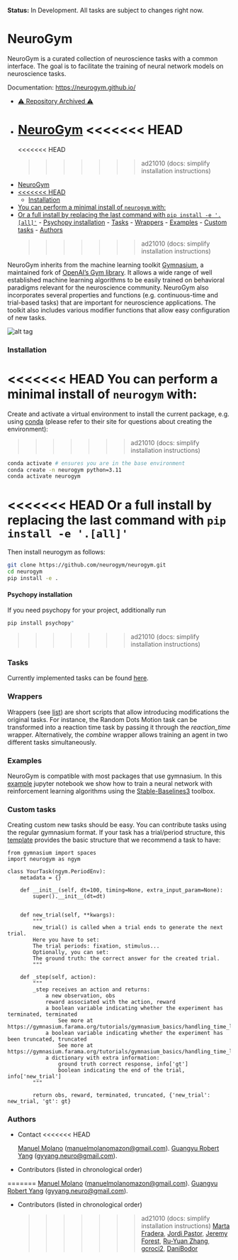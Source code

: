 **Status:** In Development. All tasks are subject to changes right now.

# NeuroGym

NeuroGym is a curated collection of neuroscience tasks with a common interface.
The goal is to facilitate the training of neural network models on neuroscience tasks.

Documentation: https://neurogym.github.io/

- [⚠️ Repository Archived ⚠️](#️-repository-archived-️)
- [NeuroGym](#neurogym)
  <<<<<<< HEAD
  =======
  <<<<<<< HEAD
  > > > > > > > ad21010 (docs: simplify installation instructions)
- [NeuroGym](#neurogym)
- [\<\<\<\<\<\<\< HEAD](#-head)
  - [Installation](#installation)
- [You can perform a minimal install of `neurogym` with:](#you-can-perform-a-minimal-install-of-neurogym-with)
- [Or a full install by replacing the last command with `pip install -e '.[all]'`](#or-a-full-install-by-replacing-the-last-command-with-pip-install--e-all) - [Psychopy installation](#psychopy-installation) - [Tasks](#tasks) - [Wrappers](#wrappers) - [Examples](#examples) - [Custom tasks](#custom-tasks) - [Authors](#authors)
  > > > > > > > ad21010 (docs: simplify installation instructions)

NeuroGym inherits from the machine learning toolkit [Gymnasium](https://gymnasium.farama.org/), a maintained fork of [OpenAI’s Gym library](https://github.com/openai/gym). It allows a wide range of well established machine learning algorithms to be easily trained on behavioral paradigms relevant for the neuroscience community.
NeuroGym also incorporates several properties and functions (e.g. continuous-time and trial-based tasks) that are important for neuroscience applications.
The toolkit also includes various modifier functions that allow easy configuration of new tasks.

![alt tag](https://github.com/neurogym/neurogym/blob/main/docs/pipeline.png)

### Installation

<<<<<<< HEAD
You can perform a minimal install of `neurogym` with:
=======
Create and activate a virtual environment to install the current package, e.g. using
[conda](https://docs.conda.io/projects/conda/en/latest/user-guide/tasks/manage-environments.html) (please refer to their
site for questions about creating the environment):

> > > > > > > ad21010 (docs: simplify installation instructions)

```bash
conda activate # ensures you are in the base environment
conda create -n neurogym python=3.11
conda activate neurogym
```

<<<<<<< HEAD
Or a full install by replacing the last command with `pip install -e '.[all]'`
=======
Then install neurogym as follows:

```bash
git clone https://github.com/neurogym/neurogym.git
cd neurogym
pip install -e .
```

#### Psychopy installation

If you need psychopy for your project, additionally run

```bash
pip install psychopy"
```

> > > > > > > ad21010 (docs: simplify installation instructions)

### Tasks

Currently implemented tasks can be found [here](https://neurogym.github.io/envs/index.html).

### Wrappers

Wrappers (see [list](https://github.com/gyyang/neurogym/blob/master/docs/wrappers.md))
are short scripts that allow introducing modifications the original tasks. For instance, the Random Dots Motion task can be transformed into a reaction time task by passing it through the _reaction_time_ wrapper. Alternatively, the _combine_ wrapper allows training an agent in two different tasks simultaneously.

### Examples

NeuroGym is compatible with most packages that use gymnasium.
In this [example](https://github.com/gyyang/neurogym/blob/master/examples/example_neurogym_rl.ipynb) jupyter notebook we show how to train a neural network with reinforcement learning algorithms using the [Stable-Baselines3](https://stable-baselines3.readthedocs.io/en/master/) toolbox.

### Custom tasks

Creating custom new tasks should be easy. You can contribute tasks using the regular gymnasium format. If your task has a trial/period structure,
this [template](https://github.com/gyyang/neurogym/blob/master/examples/template.py) provides the basic structure that we recommend a task to have:

```
from gymnasium import spaces
import neurogym as ngym

class YourTask(ngym.PeriodEnv):
    metadata = {}

    def __init__(self, dt=100, timing=None, extra_input_param=None):
        super().__init__(dt=dt)


    def new_trial(self, **kwargs):
        """
        new_trial() is called when a trial ends to generate the next trial.
        Here you have to set:
        The trial periods: fixation, stimulus...
        Optionally, you can set:
        The ground truth: the correct answer for the created trial.
        """

    def _step(self, action):
        """
        _step receives an action and returns:
            a new observation, obs
            reward associated with the action, reward
            a boolean variable indicating whether the experiment has terminated, terminated
                See more at https://gymnasium.farama.org/tutorials/gymnasium_basics/handling_time_limits/#termination
            a boolean variable indicating whether the experiment has been truncated, truncated
                See more at https://gymnasium.farama.org/tutorials/gymnasium_basics/handling_time_limits/#truncation
            a dictionary with extra information:
                ground truth correct response, info['gt']
                boolean indicating the end of the trial, info['new_trial']
        """

        return obs, reward, terminated, truncated, {'new_trial': new_trial, 'gt': gt}

```

### Authors

- Contact
  <<<<<<< HEAD

  [Manuel Molano](https://github.com/manuelmolano) (manuelmolanomazon@gmail.com).
  [Guangyu Robert Yang](https://github.com/gyyang) (gyyang.neuro@gmail.com).

- Contributors (listed in chronological order)

=======
[Manuel Molano](https://github.com/manuelmolano) (manuelmolanomazon@gmail.com).
[Guangyu Robert Yang](https://github.com/gyyang) (gyyang.neuro@gmail.com).

- Contributors (listed in chronological order)
  > > > > > > > ad21010 (docs: simplify installation instructions)
  > > > > > > > [Marta Fradera](https://github.com/martafradera),
  > > > > > > > [Jordi Pastor](https://github.com/pastorjordi),
  > > > > > > > [Jeremy Forest](https://github.com/jeremyforest),
  > > > > > > > [Ru-Yuan Zhang](https://github.com/ruyuanzhang),
  > > > > > > > [gcroci2](https://github.com/gcroci2),
  > > > > > > > [DaniBodor](https://github.com/DaniBodor)
